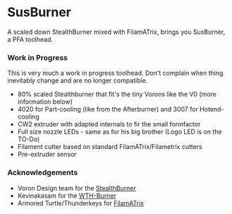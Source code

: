 # SusBurner

A scaled down StealthBurner mixed with FilamATrix, brings you SusBurner, a PFA toolhead.

### Work in Progress

This is very much a work in progress toolhead. Don't complain when thing inevitably change and are no longer compatible.

- 80% scaled Stealthburner that fit's the tiny Vorons like the V0 (more information below)
- 4020 for Part-cooling (like from the Afterburner) and 3007 for Hotend-cooling
- CW2 extruder with adapted internals to fir the small formfactor
- Full size nozzle LEDs - same as for his big brother (Logo LED is on the TO-Do)
- Filament cutter based on standard FilamATrix/Filametrix cutters
- Pre-extruder sensor

### Acknowledgements

- Voron Design team for the [StealthBurner](https://github.com/VoronDesign/Voron-Stealthburner)
- Kevinakasam for the [WTH-Burner](https://github.com/kevinakasam/WTH-Burner)
- Armored Turtle/Thunderkeys for [FilamATrix](https://github.com/thunderkeys/FilamATrix)
